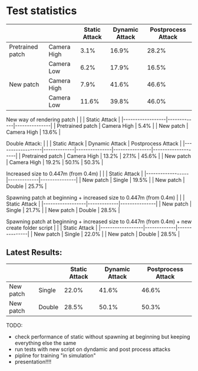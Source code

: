 # Test statistics


|                  |             | Static Attack | Dynamic Attack | Postprocess Attack |
|------------------|-------------|---------------|----------------|--------------------|
| Pretrained patch | Camera High | 3.1%          | 16.9%          | 28.2%              |
|                  | Camera Low  | 6.2%          | 17.9%          | 16.5%              |
| New patch        | Camera High | 7.9%          | 41.6%          | 46.6%              |
|                  | Camera Low  | 11.6%         | 39.8%          | 46.0%              |


New way of rendering patch
|                  |             | Static Attack |
|------------------|-------------|---------------|
| Pretrained patch | Camera High | 5.4%          |
| New patch        | Camera High | 13.6%         |


Double Attack:
|                  |             | Static Attack | Dynamic Attack | Postprocess Attack |
|------------------|-------------|---------------|----------------|--------------------|
| Pretrained patch | Camera High | 13.2%         | 27.1%          | 45.6%              |
| New patch        | Camera High | 19.2%         | 50.1%          | 50.3%              |

Increased size to 0.447m (from 0.4m)
|                  |             | Static Attack |
|------------------|-------------|---------------|
| New patch        | Single      | 19.5%         |
| New patch        | Double      | 25.7%         |

Spawning patch at beginning + increased size to 0.447m (from 0.4m)
|                  |             | Static Attack |
|------------------|-------------|---------------|
| New patch        | Single      | 21.7%         |
| New patch        | Double      | 28.5%         |

Spawning patch at beginning + increased size to 0.447m (from 0.4m) + new create folder script
|                  |             | Static Attack |
|------------------|-------------|---------------|
| New patch        | Single      | 22.0%         |
| New patch        | Double      | 28.5%         |

## Latest Results:
|                  |             | Static Attack | Dynamic Attack | Postprocess Attack |
|------------------|-------------|---------------|----------------|--------------------|
| New patch        | Single      | 22.0%         | 41.6%          | 46.6%              |
| New patch        | Double      | 28.5%         | 50.1%          | 50.3%              |


TODO:
- check performance of static without spawning at beginning but keeping everything else the same
- run tests with new script on dyndamic and post process attacks
- pipline for training "in simulation"
- presentation!!!!
